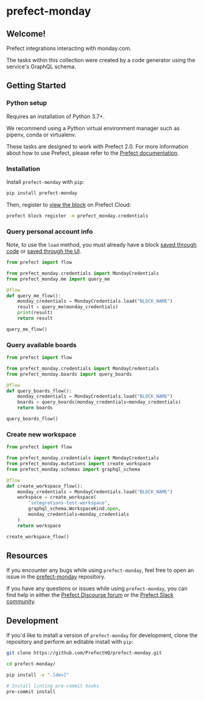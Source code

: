 # prefect-monday

## Welcome!

Prefect integrations interacting with monday.com.

The tasks within this collection were created by a code generator using the service's GraphQL schema.

## Getting Started

### Python setup

Requires an installation of Python 3.7+.

We recommend using a Python virtual environment manager such as pipenv, conda or virtualenv.

These tasks are designed to work with Prefect 2.0. For more information about how to use Prefect, please refer to the [Prefect documentation](https://orion-docs.prefect.io/).

### Installation

Install `prefect-monday` with `pip`:

```bash
pip install prefect-monday
```

Then, register to [view the block](https://orion-docs.prefect.io/ui/blocks/) on Prefect Cloud:

```bash
prefect block register -m prefect_monday.credentials
```

### Query personal account info

Note, to use the `load` method, you must already have a block [saved through code](https://orion-docs.prefect.io/concepts/blocks/#saving-blocks) or [saved through the UI](https://orion-docs.prefect.io/ui/blocks/).

```python
from prefect import flow

from prefect_monday.credentials import MondayCredentials
from prefect_monday.me import query_me

@flow
def query_me_flow():
    monday_credentials = MondayCredentials.load("BLOCK_NAME")
    result = query_me(monday_credentials)
    print(result)
    return result

query_me_flow()
```

### Query available boards

```python
from prefect import flow

from prefect_monday.credentials import MondayCredentials
from prefect_monday.boards import query_boards

@flow
def query_boards_flow():
    monday_credentials = MondayCredentials.load("BLOCK_NAME")
    boards = query_boards(monday_credentials=monday_credentials)
    return boards

query_boards_flow()
```

### Create new workspace

```python
from prefect import flow

from prefect_monday.credentials import MondayCredentials
from prefect_monday.mutations import create_workspace
from prefect_monday.schemas import graphql_schema

@flow
def create_workspace_flow():
    monday_credentials = MondayCredentials.load("BLOCK_NAME")
    workspace = create_workspace(
        "integrations-test-workspace",
        graphql_schema.WorkspaceKind.open,
        monday_credentials=monday_credentials
    )
    return workspace

create_workspace_flow()
```

## Resources

If you encounter any bugs while using `prefect-monday`, feel free to open an issue in the [prefect-monday](https://github.com/PrefectHQ/prefect-monday) repository.

If you have any questions or issues while using `prefect-monday`, you can find help in either the [Prefect Discourse forum](https://discourse.prefect.io/) or the [Prefect Slack community](https://prefect.io/slack).

## Development

If you'd like to install a version of `prefect-monday` for development, clone the repository and perform an editable install with `pip`:

```bash
git clone https://github.com/PrefectHQ/prefect-monday.git

cd prefect-monday/

pip install -e ".[dev]"

# Install linting pre-commit hooks
pre-commit install
```
